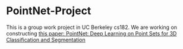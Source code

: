 # PointNet-Project
This is a group work project in UC Berkeley cs182. We are working on constructing [this paper: PointNet: Deep Learning on Point Sets for 3D Classification and Segmentation](https://arxiv.org/abs/1612.00593)
